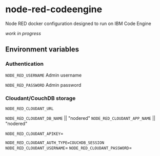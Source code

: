 # node-red-codeengine
Node RED docker configuration designed to run on IBM Code Engine

_work in progress_

## Environment variables

### Authentication
`NODE_RED_USERNAME` Admin username

`NODE_RED_PASSWORD` Admin password

### Cloudant/CouchDB storage

`NODE_RED_CLOUDANT_URL`

`NODE_RED_CLOUDANT_DB_NAME` || "nodered"
`NODE_RED_CLOUDANT_APP_NAME` || "nodered"

`NODE_RED_CLOUDANT_APIKEY`=<apikey>

`NODE_RED_CLOUDANT_AUTH_TYPE=COUCHDB_SESSION`
`NODE_RED_CLOUDANT_USERNAME`=<username>
`NODE_RED_CLOUDANT_PASSWORD`=<password>


